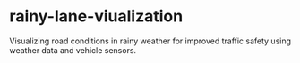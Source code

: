 # rainy-lane-viualization
Visualizing road conditions in rainy weather for improved traffic safety using weather data and vehicle sensors.
